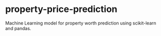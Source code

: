 # property-price-prediction
Machine Learning model for property worth prediction using scikit-learn and pandas.
